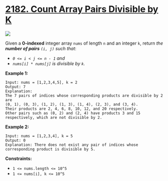 # [2182. Count Array Pairs Divisible by K](https://leetcode-cn.com/problems/count-array-pairs-divisible-by-k/)

![](https://img.shields.io/badge/Difficulty-Hard-red.svg)

Given a **0-indexed** integer array `nums` of length `n` and an integer `k`, return *the **number of pairs** `(i, j)` such that*:

 + *`0 <= i < j <= n - 1` and*
 + *`nums[i] * nums[j]` is divisible by `k`.*
 

**Example 1:**

```
Input: nums = [1,2,3,4,5], k = 2
Output: 7
Explanation: 
The 7 pairs of indices whose corresponding products are divisible by 2 are
(0, 1), (0, 3), (1, 2), (1, 3), (1, 4), (2, 3), and (3, 4).
Their products are 2, 4, 6, 8, 10, 12, and 20 respectively.
Other pairs such as (0, 2) and (2, 4) have products 3 and 15 respectively, which are not divisible by 2.    
```

**Example 2:**

```
Input: nums = [1,2,3,4], k = 5
Output: 0
Explanation: There does not exist any pair of indices whose corresponding product is divisible by 5.
```

**Constraints:**

 + `1 <= nums.length <= 10^5`
 + `1 <= nums[i], k <= 10^5`
